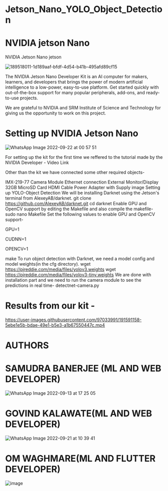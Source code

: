 # Jetson_Nano_YOLO_Object_Detection

# NVIDIA jetson Nano 
NVIDIA Jetson Nano
jetson

![189518011-1d189aaf-bfdf-4d54-b41b-495afd89cf15](https://user-images.githubusercontent.com/97033991/191567441-69846278-694b-42de-acdb-b9034f5a7a68.jpg)

The NVIDIA Jetson Nano Developer Kit is an AI computer for makers, learners, and developers that brings the power of modern artificial intelligence to a low-power, easy-to-use platform. Get started quickly with out-of-the-box support for many popular peripherals, add-ons, and ready-to-use projects.

We are grateful to NVIDIA and SRM Institute of Science and Technology for giving us the opportunity to work on this project. 

# Setting up NVIDIA Jetson Nano 

![WhatsApp Image 2022-09-22 at 00 57 51](https://user-images.githubusercontent.com/97033991/191594355-489780a5-f877-45c7-8778-d4e7b77b5a23.jpeg)




For setting up the kit for the first time we reffered to the tutorial made by the NVIDIA Developer - Video Link

Other than the kit we have connected some other required objects-

IMX-219-77 Camera Module
Ethernet connection
External Monitor/Display
32GB MicroSD Card
HDMI Cable
Power Adapter with Supply image
Setting up YOLO-Object Detection
We will be installing Darknet using the Jetson's terminal from AlexeyAB/darknet.
git clone https://github.com/AlexeyAB/darknet.git
cd darknet
Enable GPU and OpenCV support by editing the Makefile and also compile the makefile-
sudo nano Makefile
Set the following values to enable GPU and OpenCV support-

GPU=1

CUDNN=1

OPENCV=1 



make
To run object detection with Darknet, we need a model config and model weights(in the cfg directory).
wget https://pjreddie.com/media/files/yolov3.weights
wget https://pjreddie.com/media/files/yolov3-tiny.weights
We are done with installation part and we need to run the camera module to see the predictions in real time-
detectnet-camera.py

# Results from our kit -


https://user-images.githubusercontent.com/97033991/191591158-5ebe1e5b-bdae-49e1-b5e3-a1b67550447c.mp4



# AUTHORS 

# SAMUDRA BANERJEE (ML AND WEB DEVELOPER)

![WhatsApp Image 2022-09-13 at 17 25 05](https://user-images.githubusercontent.com/97033991/191584794-cc53d331-a268-475c-b5f9-0ec5eca6c440.jpeg)


# GOVIND KALAWATE(ML AND WEB DEVELOPER)

![WhatsApp Image 2022-09-21 at 10 39 41](https://user-images.githubusercontent.com/97033991/191584737-76733a01-33e1-4771-9839-29a2897dafaa.jpeg) 

# OM  WAGHMARE(ML AND FLUTTER DEVELOPER)

![image](https://user-images.githubusercontent.com/97033991/191585110-a4e157d0-e3f5-483e-9a74-af4546c71e9b.png)

